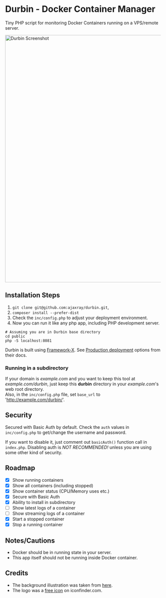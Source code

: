 # Durbin - Docker Container Manager

Tiny PHP script for monitoring Docker Containers running on a VPS/remote server.

<img src="https://github.com/ajaxray/durbin/assets/439612/8725dc33-c19c-4030-a25b-58ee0247f788" width="800" alt="Durbin Screenshot" />


## Installation Steps

1. `git clone git@github.com:ajaxray/durbin.git`, 
2. `composer install --prefer-dist`
3. Check the `inc/config.php` to adjust your deployment environment.
4. Now you can run it like any php app, including PHP development server.
```shell
# Assuming you are in Durbin base directory
cd public
php -S localhost:8081
```
Durbin is built using [Framework-X](https://framework-x.org/). See [Production deployment](https://framework-x.org/docs/best-practices/deployment/) options from their docs. 

### Running in a subdirectory
If your domain is _example.com_ and you want to keep this tool at _example.com/durbin_,
just keep this **durbin** directory in your _example.com_'s web root directory.  
Also, in the `inc/config.php` file, set `base_url` to 'http://example.com/durbin/'.

## Security

Secured with Basic Auth by default.
Check the `auth` values in `inc/config.php` to get/change the username and password.

If you want to disable it, just comment out `basicAuth()` function call in `index.php`.
Disabling auth is _NOT RECOMMENDED!_ unless you are using some other kind of security.

## Roadmap

- [x] Show running containers
- [x] Show all containers (including stopped)
- [x] Show container status (CPU/Memory uses etc.)
- [x] Secure with Basic Auth
- [x] Ability to install in subdirectory
- [ ] Show latest logs of a container
- [ ] Show streaming logs of a container
- [x] Start a stopped container
- [x] Stop a running container

## Notes/Cautions
- Docker should be in running state in your server.
- This app itself should not be running inside Docker container.

## Credits

- The background illustration was taken from [here](https://www.behance.net/gallery/41119883/Docker-Whale/modules/248250921).
- The logo was a [free icon](https://www.iconfinder.com/icons/7204507/binoculars_find_search_zoom_magnifier_army_military_icon) on iconfinder.com.
